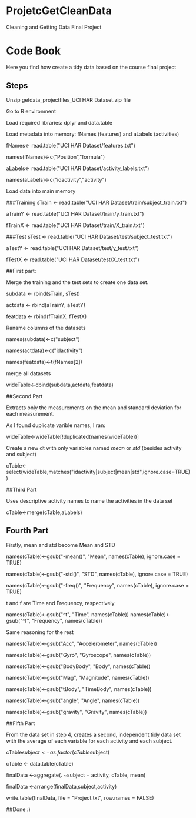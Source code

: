 # ProjetcGetCleanData
Cleaning and Getting Data Final Project

# Code Book
Here you find how create a tidy data based on the course final project

## Steps

Unzip getdata_projectfiles_UCI HAR Dataset.zip file

Go to R environment

Load required libraries: dplyr and data.table

Load metadata into memory: fNames (features) and aLabels (activities)

fNames<- read.table("UCI HAR Dataset/features.txt")

names(fNames)<-c("Position","formula")

aLabels<- read.table("UCI HAR Dataset/activity_labels.txt")

names(aLabels)<-c("idactivity","activity")

Load data into main memory

###Training
sTrain <- read.table("UCI HAR Dataset/train/subject_train.txt")

aTrainY <- read.table("UCI HAR Dataset/train/y_train.txt")

fTrainX <- read.table("UCI HAR Dataset/train/X_train.txt")

###Test
sTest <- read.table("UCI HAR Dataset/test/subject_test.txt")

aTestY <- read.table("UCI HAR Dataset/test/y_test.txt")

fTestX <- read.table("UCI HAR Dataset/test/X_test.txt")

##First part:

Merge the training and the test sets to create one data set.

subdata <- rbind(sTrain, sTest)

actdata <- rbind(aTrainY, aTestY)

featdata <- rbind(fTrainX, fTestX)

Raname columns of the datasets

names(subdata)<-c("subject")

names(actdata)<-c("idactivity")

names(featdata)<-t(fNames[2])

merge all datasets

wideTable<-cbind(subdata,actdata,featdata)

##Second Part

Extracts only the measurements on the mean and standard deviation for each measurement.

As I found duplicate varible names, I ran:

wideTable<-wideTable[!duplicated(names(wideTable))]

Create a new dt with only variables named *mean* or *std* (besides activity and subject)

cTable<-select(wideTable,matches("idactivity|subject|mean|std",ignore.case=TRUE))

##Third Part

Uses descriptive activity names to name the activities in the data set

cTable<-merge(cTable,aLabels)

## Fourth Part
 
Firstly, mean and std become Mean and STD

names(cTable)<-gsub("-mean()", "Mean", names(cTable), ignore.case = TRUE)

names(cTable)<-gsub("-std()", "STD", names(cTable), ignore.case = TRUE)

names(cTable)<-gsub("-freq()", "Frequency", names(cTable), ignore.case = TRUE)

t and f are Time and Frequency, respectively

names(cTable)<-gsub("^t", "Time", names(cTable))
names(cTable)<-gsub("^f", "Frequency", names(cTable))

Same reasoning for the rest

names(cTable)<-gsub("Acc", "Accelerometer", names(cTable))

names(cTable)<-gsub("Gyro", "Gyroscope", names(cTable))

names(cTable)<-gsub("BodyBody", "Body", names(cTable))

names(cTable)<-gsub("Mag", "Magnitude", names(cTable))

names(cTable)<-gsub("tBody", "TimeBody", names(cTable))

names(cTable)<-gsub("angle", "Angle", names(cTable))

names(cTable)<-gsub("gravity", "Gravity", names(cTable))

##Fifth Part

From the data set in step 4, creates a second, independent tidy data set with the average of each variable for each activity and each subject.

cTable$subject <- as.factor(cTable$subject)

cTable <- data.table(cTable)

finalData <-aggregate(. ~subject + activity, cTable, mean)

finalData <-arrange(finalData,subject,activity)

write.table(finalData, file = "Project.txt", row.names = FALSE)

##Done :)
